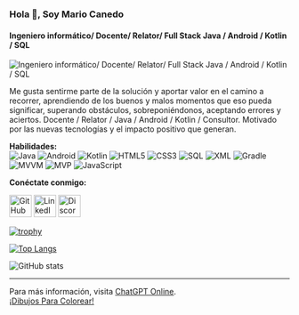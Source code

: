 
### Hola 👋, Soy Mario Canedo
#### Ingeniero informático/ Docente/ Relator/ Full Stack Java / Android / Kotlin / SQL

![Ingeniero informático/ Docente/ Relator/ Full Stack Java / Android / Kotlin / SQL](https://w7.pngwing.com/pngs/236/3/png-transparent-universe-galaxy-art-human-body-space-space-purple-atmosphere-computer-wallpaper.png)

Me gusta sentirme parte de la solución y aportar valor en el camino a recorrer, aprendiendo de los buenos y malos momentos que eso pueda significar, superando obstáculos, sobreponiéndonos, aceptando errores y aciertos. Docente / Relator / Java / Android / Kotlin / Consultor. Motivado por las nuevas tecnologías y el impacto positivo que generan.

**Habilidades:**  
![Java](https://img.shields.io/badge/Java-ED8B00?style=for-the-badge&logo=java&logoColor=white)
![Android](https://img.shields.io/badge/Android-3DDC84?style=for-the-badge&logo=android&logoColor=white)
![Kotlin](https://img.shields.io/badge/Kotlin-0095D5?style=for-the-badge&logo=kotlin&logoColor=white)
![HTML5](https://img.shields.io/badge/HTML5-E34F26?style=for-the-badge&logo=html5&logoColor=white)
![CSS3](https://img.shields.io/badge/CSS3-1572B6?style=for-the-badge&logo=css3&logoColor=white)
![SQL](https://img.shields.io/badge/SQL-4479A1?style=for-the-badge&logo=postgresql&logoColor=white)
![XML](https://img.shields.io/badge/XML-8B0000?style=for-the-badge&logo=xml&logoColor=white)
![Gradle](https://img.shields.io/badge/Gradle-02303A?style=for-the-badge&logo=gradle&logoColor=white)
![MVVM](https://img.shields.io/badge/MVVM-008080?style=for-the-badge)
![MVP](https://img.shields.io/badge/MVP-FFD700?style=for-the-badge)
![JavaScript](https://img.shields.io/badge/JavaScript-323330?style=for-the-badge&logo=javascript&logoColor=F7DF1E)

**Conéctate conmigo:**

[<img src='https://cdn.jsdelivr.net/npm/simple-icons@3.0.1/icons/github.svg' alt='GitHub' height='40'>](https://github.com/Mariocanedo)
[<img src='https://cdn.jsdelivr.net/npm/simple-icons@3.0.1/icons/linkedin.svg' alt='LinkedIn' height='40'>](https://www.linkedin.com/in/mario-c-468584228/)
[<img src='https://cdn.jsdelivr.net/npm/simple-icons@3.0.1/icons/discord.svg' alt='Discord' height='40'>](https://discord.com/users/Mario.Canedo)

[![trophy](https://github-profile-trophy.vercel.app/?username=Mariocanedo)](https://github.com/ryo-ma/github-profile-trophy)

[![Top Langs](https://github-readme-stats.vercel.app/api/top-langs/?username=Mariocanedo)](https://github.com/anuraghazra/github-readme-stats)

![GitHub stats](https://github-readme-stats.vercel.app/api?username=Mariocanedo&show_icons=true)

---

Para más información, visita [ChatGPT Online](https://chatgptonline.tech/es/).  
[¡Dibujos Para Colorear!](https://www.google.com.mx/search?q=colorearw.com)
